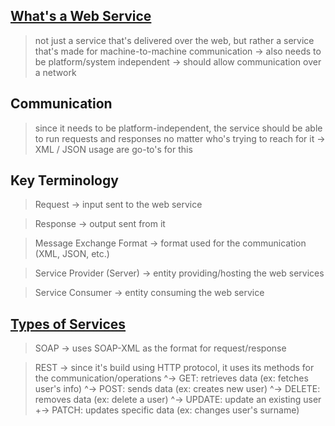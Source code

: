 ## [What's a Web Service](/resources/section2/webServDef.png) ##
> not just a service that's delivered over the web, but rather a service that's made for machine-to-machine communication
    \-> also needs to be platform/system independent
    \-> should allow communication over a network

## Communication ##
> since it needs to be platform-independent, the service should be able to run requests and responses no matter who's trying to reach for it
    \-> XML / JSON usage are go-to's for this

## Key Terminology ##
> Request
    \-> input sent to the web service

> Response
    \-> output sent from it

> Message Exchange Format
    \-> format used for the communication (XML, JSON, etc.)

> Service Provider (Server)
    \-> entity providing/hosting the web services

> Service Consumer
    \-> entity consuming the web service

## [Types of Services](/resources/section2/categories.png) ##
> SOAP
    \-> uses SOAP-XML as the format for request/response

> REST
    \-> since it's build using HTTP protocol, it uses its methods for the communication/operations
        ^-> GET: retrieves data (ex: fetches user's info)
        ^-> POST: sends data (ex: creates new user)
        ^-> DELETE: removes data (ex: delete a user)
        ^-> UPDATE: update an existing user
            +-> PATCH: updates specific data (ex: changes user's surname)
